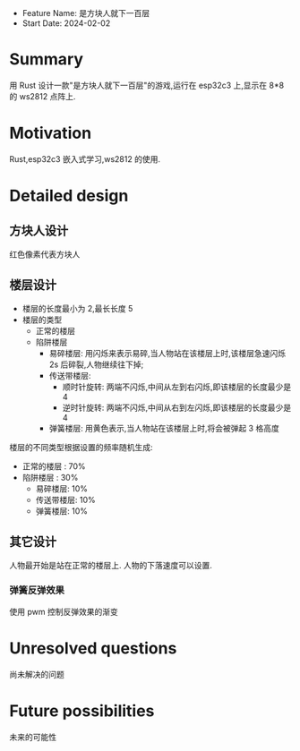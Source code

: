 - Feature Name: 是方块人就下一百层
- Start Date: 2024-02-02

# Summary

[summary]: #summary

用 Rust 设计一款"是方块人就下一百层"的游戏,运行在 esp32c3 上,显示在 8\*8 的 ws2812 点阵上.

# Motivation

[motivation]: #motivation

Rust,esp32c3 嵌入式学习,ws2812 的使用.

# Detailed design

[detailed-design]: #detailed-design

## 方块人设计

红色像素代表方块人

## 楼层设计

- 楼层的长度最小为 2,最长长度 5
- 楼层的类型
  - 正常的楼层
  - 陷阱楼层
    - 易碎楼层: 用闪烁来表示易碎,当人物站在该楼层上时,该楼层急速闪烁 2s 后碎裂,人物继续往下掉;
    - 传送带楼层:
      - 顺时针旋转: 两端不闪烁,中间从左到右闪烁,即该楼层的长度最少是 4
      - 逆时针旋转: 两端不闪烁,中间从右到左闪烁,即该楼层的长度最少是 4
    - 弹簧楼层: 用黄色表示,当人物站在该楼层上时,将会被弹起 3 格高度

楼层的不同类型根据设置的频率随机生成:

- 正常的楼层 : 70%
- 陷阱楼层 : 30%
  - 易碎楼层: 10%
  - 传送带楼层: 10%
  - 弹簧楼层: 10%

## 其它设计

人物最开始是站在正常的楼层上.
人物的下落速度可以设置.

### 弹簧反弹效果

使用 pwm 控制反弹效果的渐变

# Unresolved questions

[unresolved-questions]: #unresolved-questions

尚未解决的问题

# Future possibilities

[future-possibilities]: #future-possibilities

未来的可能性

